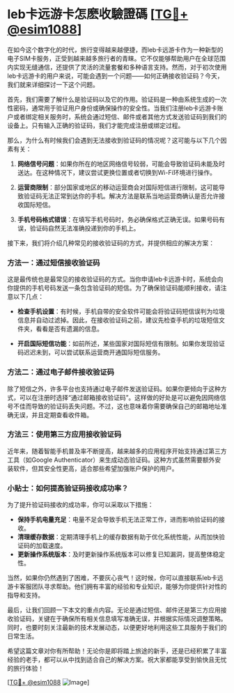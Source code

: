 # leb卡远游卡怎麽收驗證碼 [[TG💪+ @esim1088](https://t.me/s/esim1088)]

在如今这个数字化的时代，旅行变得越来越便捷，而leb卡远游卡作为一种新型的电子SIM卡服务，正受到越来越多旅行者的青睐。它不仅能够帮助用户在全球范围内实现无缝通信，还提供了灵活的流量套餐和多种语言支持。然而，对于初次使用leb卡远游卡的用户来说，可能会遇到一个问题——如何正确接收验证码？今天，我们就来详细探讨一下这个问题。

首先，我们需要了解什么是验证码以及它的作用。验证码是一种由系统生成的一次性密码，通常用于验证用户身份或确保操作的安全性。当我们注册leb卡远游卡账户或者绑定相关服务时，系统会通过短信、邮件或者其他方式发送验证码到我们的设备上。只有输入正确的验证码，我们才能完成注册或绑定过程。

那么，为什么有时候我们会遇到无法接收到验证码的情况呢？这可能与以下几个因素有关：

1. **网络信号问题**：如果你所在的地区网络信号较弱，可能会导致验证码未能及时送达。在这种情况下，建议尝试更换位置或者切换到Wi-Fi环境进行操作。

2. **运营商限制**：部分国家或地区的移动运营商会对国际短信进行限制，这可能导致验证码无法正常到达你的手机。解决方法是联系当地运营商确认是否允许接收国际短信。

3. **手机号码格式错误**：在填写手机号码时，务必确保格式正确无误。如果号码有误，验证码自然无法准确投递到你的手机上。

接下来，我们将介绍几种常见的接收验证码的方式，并提供相应的解决方案：

### 方法一：通过短信接收验证码

这是最传统也是最常见的接收验证码的方式。当你申请leb卡远游卡时，系统会向你提供的手机号码发送一条包含验证码的短信。为了确保验证码能顺利接收，请注意以下几点：

- **检查手机设置**：有时候，手机自带的安全软件可能会将验证码短信误判为垃圾信息并自动过滤掉。因此，在接收验证码之前，建议先检查手机的垃圾短信文件夹，看看是否有遗漏的信息。
  
- **开启国际短信功能**：如前所述，某些国家对国际短信有限制。如果你发现验证码迟迟未到，可以尝试联系运营商开通国际短信服务。

### 方法二：通过电子邮件接收验证码

除了短信之外，许多平台也支持通过电子邮件发送验证码。如果你更倾向于这种方式，可以在注册时选择“通过邮箱接收验证码”。这样做的好处是可以避免因网络信号不佳而导致的验证码丢失问题。不过，这也意味着你需要确保自己的邮箱地址准确无误，并且定期查看收件箱。

### 方法三：使用第三方应用接收验证码

近年来，随着智能手机普及率不断提高，越来越多的应用程序开始支持通过第三方工具（如Google Authenticator）来生成动态验证码。这种方式虽然需要额外安装软件，但其安全性更高，适合那些希望加强账户保护的用户。

### 小贴士：如何提高验证码接收成功率？

为了提升验证码接收的成功率，你可以采取以下措施：

- **保持手机电量充足**：电量不足会导致手机无法正常工作，进而影响验证码的接收。
- **清理缓存数据**：定期清理手机上的缓存数据有助于优化系统性能，从而加快验证码的加载速度。
- **更新操作系统版本**：及时更新操作系统版本可以修复已知漏洞，提高整体稳定性。

当然，如果你仍然遇到了困难，不要灰心丧气！这时候，你可以直接联系leb卡远游卡客服团队寻求帮助。他们拥有丰富的经验和专业知识，能够为你提供针对性的指导和支持。

最后，让我们回顾一下本文的重点内容。无论是通过短信、邮件还是第三方应用接收验证码，关键在于确保所有相关信息填写准确无误，并根据实际情况调整策略。同时，也要时刻关注最新的技术发展动态，以便更好地利用这些工具服务于我们的日常生活。

希望这篇文章对你有所帮助！无论你是即将踏上旅途的新手，还是已经积累了丰富经验的老手，都可以从中找到适合自己的解决方案。祝大家都能享受到愉快且无忧的旅行体验！

[[TG💪+ @esim1088](https://t.me/s/esim1088) ![Image](https://i.postimg.cc/4NQfJmqS/Snipaste-2025-05-13-00-14-12.png)]